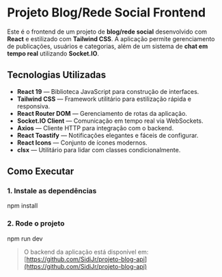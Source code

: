 # Projeto Blog/Rede Social Frontend

Este é o frontend de um projeto de **blog/rede social** desenvolvido com **React** e estilizado com **Tailwind CSS**. A aplicação permite gerenciamento de publicações, usuários e categorias, além de um sistema de **chat em tempo real** utilizando **Socket.IO**.

## Tecnologias Utilizadas

- **React 19** — Biblioteca JavaScript para construção de interfaces.
- **Tailwind CSS** — Framework utilitário para estilização rápida e responsiva.
- **React Router DOM** — Gerenciamento de rotas da aplicação.
- **Socket.IO Client** — Comunicação em tempo real via WebSockets.
- **Axios** — Cliente HTTP para integração com o backend.
- **React Toastify** — Notificações elegantes e fáceis de configurar.
- **React Icons** — Conjunto de ícones modernos.
- **clsx** — Utilitário para lidar com classes condicionalmente.

## Como Executar

### 1. Instale as dependências
npm install

### 2. Rode o projeto
npm run dev

> O backend da aplicação está disponível em:  
> [https://github.com/SidiJr/projeto-blog-api](https://github.com/SidiJr/projeto-blog-api)
